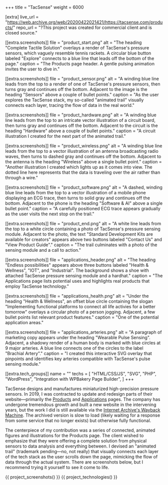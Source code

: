 +++
title = "TacSense"
weight = 6000

[extra]
live_url = "https://web.archive.org/web/20200422021421/https://tacsense.com/products/"
repo_url = "?This project was created for commercial client and is closed source."

[[extra.screenshots]]
file = "product_start.png"
alt = "The heading \"Complete Tactile Solution\" overlays a render of TacSense's pressure sensors, which vaguely resemble tennis rackets. A circular blue button labeled \"Explore\" connects to a blue line that leads off the bottom of the page."
caption = "The Products page header. A gentle pulsing animation invites the user to dive in."

[[extra.screenshots]]
file = "product_sensor.png"
alt = "A winding blue line leads from the top to a render of one of TacSense's pressure sensors, then turns gray and continues off the bottom. Adjacent to the image is the heading \"Sensors\" above a couple of bullet points."
caption = "As the user explores the TacSense stack, my so-called \"animated trail\" visually connects each layer, tracing the flow of data in the real world."

[[extra.screenshots]]
file = "product_hardware.png"
alt = "A winding blue line leads from the top to an intricate vector illustration of a circuit board, then turns gray and continues off the bottom. Adjacent to the circuit is the heading \"Hardware\" above a couple of bullet points."
caption = "A circuit illustration I created for the next part of the animated trail."

[[extra.screenshots]]
file = "product_wireless.png"
alt = "A winding blue line leads from the top to a vector illustration of an antenna broadcasting radio waves, then turns to dashed gray and continues off the bottom. Adjacent to the antenna is the heading \"Wireless\" above a single bullet point."
caption = "Another illustration I created which lights up as it comes into view. The dotted line here represents that the data is traveling over the air rather than through a wire."

[[extra.screenshots]]
file = "product_software.png"
alt = "A dashed, winding blue line leads from the top to a vector illustration of a mobile phone displaying an ECG trace, then turns to solid gray and continues off the bottom. Adjacent to the phone is the heading \"Software & AI\" above a single bullet point."
caption = "A carefully positioned ECG trace appears gradually as the user visits the next stop on the trail."

[[extra.screenshots]]
file = "product_end.png"
alt = "A white line leads from the top to a white circle containing a photo of TacSense's pressure sensing module. Adjacent to the photo, the text \"Standard Development Kits are available for creators\" appears above two buttons labeled \"Contact Us\" and \"View Product Guide\"."
caption = "The trail culminates with a photo of the sensing module and a call to action."

[[extra.screenshots]]
file = "applications_header.png"
alt = "The heading \"Endless possibilities\" appears above three buttons labeled \"Health & Wellness\", \"IOT\", and \"Industrial\". The background shows a shoe with attached TacSense pressure sensing module and a hardhat."
caption = "The Applications page lists potential uses and highlights real products that employ TacSense technology."

[[extra.screenshots]]
file = "applications_health.png"
alt = "Under the heading \"Health & Wellness\", an offset blue circle containing the slogan \"Implementing functional platforms to connect all life activies for a better tomorrow\" overlays a circular photo of a person jogging. Adjacent, a few bullet points list relevant product features."
caption = "One of the potential application areas."

[[extra.screenshots]]
file = "applications_arteries.png"
alt = "A paragraph of marketing copy appears under the heading \"Wearable Pulse Sensing\". Adjacent, a shadowy render of a human body is marked with blue circles at 9 major arteries. A blue line connects one of the circles to the label \"Brachial Artery\"."
caption = "I created this interactive SVG overlay that pinpoints and identifies key arteries compatible with TacSense's pulse sensing module."

[[extra.tech_groups]]
name = ""
techs = [
    "HTML/CSS/JS",
    "SVG",
    "PHP",
    "WordPress",
    "Integration with WPBakery Page Builder",
]
+++

TacSense designs and manufactures miniaturized high-precision pressure sensors. In 2019, I was contracted to update and redesign parts of their website—primarily the [Products](https://web.archive.org/web/20200422021421/https://tacsense.com/products/) and [Applications](https://web.archive.org/web/20200422022127/https://tacsense.com/applications/) pages. The company has undergone tremendous growth and built a new website in the intervening years, but the work I did is still available via the [Internet Archive's Wayback Machine](https://archive.org/web/). The archived version is slow to load (likely waiting for a response from some service that no longer exists) but otherwise fully functional.

The centerpiece of my contribution was a series of connected, animated figures and illustrations for the Products page. The client wished to emphasize that they were offering a complete solution from physical sensors to data analysis and everything between. I devised an \"animated trail\" (trademark pending—no, not really) that visually connects each layer of the tech stack as the user scrolls down the page, mimicking the flow of data through the actual system. There are screenshots below, but I recommend trying it yourself to see it come to life.

{{ project_screenshots() }}
{{ project_technologies() }}
